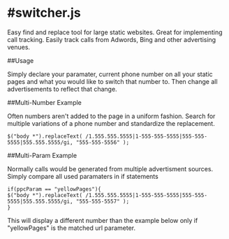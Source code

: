 #switcher.js
===========

Easy find and replace tool for large static websites. Great for implementing call tracking. Easily track calls from Adwords, Bing and other advertising venues. 

##Usage

Simply declare your paramater, current phone number on all your static pages and what you would like to switch that number to.
Then change all advertisements to reflect that change.  

##Multi-Number Example

Often numbers aren't added to the page in a uniform fashion. Search for multiple variations of a phone number and standardize the replacement. 

	$("body *").replaceText( /1.555.555.5555|1-555-555-5555|555-555-5555|555.555.5555/gi, "555-555-5556" );

##Multi-Param Example

Normally calls would be generated from multiple advertisment sources. Simply compare all used paramaters in if statements
	
	if(ppcParam == "yellowPages"){
	$("body *").replaceText( /1.555.555.5555|1-555-555-5555|555-555-5555|555.555.5555/gi, "555-555-5557" );
	}
	
This will display a different number than the example below only if "yellowPages" is the matched url parameter. 